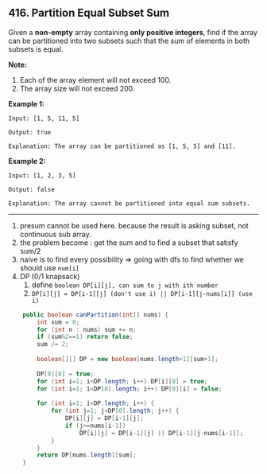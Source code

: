 ## 416. Partition Equal Subset Sum

Given a **non-empty** array containing **only positive integers**, find if the array can be partitioned into two subsets such that the sum of elements in both subsets is equal.

**Note:**

1. Each of the array element will not exceed 100.
2. The array size will not exceed 200.

 

**Example 1:**

```
Input: [1, 5, 11, 5]

Output: true

Explanation: The array can be partitioned as [1, 5, 5] and [11].
```

 

**Example 2:**

```
Input: [1, 2, 3, 5]

Output: false

Explanation: The array cannot be partitioned into equal sum subsets.

```

---

1. presum cannot be used here. because the result is asking subset, not continuous sub array.
2. the problem become : get the sum and to find a subset that satisfy sum/2
3. naive is to find every possibility => going with dfs to find whether we should use `num[i]`
4. DP (0/1 knapsack)
   1. define `boolean DP[i][j], can sum to j with ith number ` 
   2. `DP[i][j] = DP[i-1][j] (don't use i) || DP[i-1][j-nums[i]] (use i)` 

```java
    public boolean canPartition(int[] nums) {
        int sum = 0;
        for (int n : nums) sum += n;
        if (sum%2==1) return false;
        sum /= 2;
        
        boolean[][] DP = new boolean[nums.length+1][sum+1];
        
        DP[0][0] = true;
        for (int i=1; i<DP.length; i++) DP[i][0] = true;
        for (int i=1; i<DP[0].length; i++) DP[0][i] = false;
        
        for (int i=1; i<DP.length; i++) {
            for (int j=1; j<DP[0].length; j++) {
                DP[i][j] = DP[i-1][j];
                if (j>=nums[i-1])
                    DP[i][j] = DP[i-1][j] || DP[i-1][j-nums[i-1]];
            }
        }
        return DP[nums.length][sum];
    }
```

